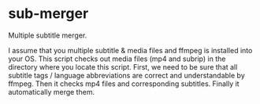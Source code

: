 # sub-merger
Multiple subtitle merger.

I assume that you multiple subtitle & media files and ffmpeg is installed into your OS.
This script checks out media files (mp4 and subrip) in the directory where you locate this script.
First, we need to be sure that all subtitle tags / language abbreviations are correct and understandable by ffmpeg.
Then it checks mp4 files and corresponding subtitles. 
Finally it automatically merge them.

